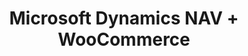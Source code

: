 ---
title: "Microsoft Dynamics NAV + WooCommerce"
seoTitle: "Microsoft Dynamics NAV WooCommerce Integration"
seoDescription: "Integrate Microsoft Dynamics NAV and WooCommerce, and you'll be able to streamline your workflow, simplify the ordering process and save time - and money. Find out more about how a Microsoft Dynamics NAV WooCommerce Integration can help your business."
lead: "Let Stock2Shop send product updates from Microsoft Dynamics NAV to WooCommerce. In addition, online orders can be dropped off at an FTP location specified by you and trigger an instruction to your warehouse to fulfill. Here’s how we can help you streamline your workflow."
type: "source-channel"
source: "microsoft-dynamics-nav"
channel: "woocommerce"
image: "/images/sap-shopify.png"
imageAlt: woocommerce logo
tags: []
aliases:
    - /integrations/ms-navision-woocommerce-integration/
---